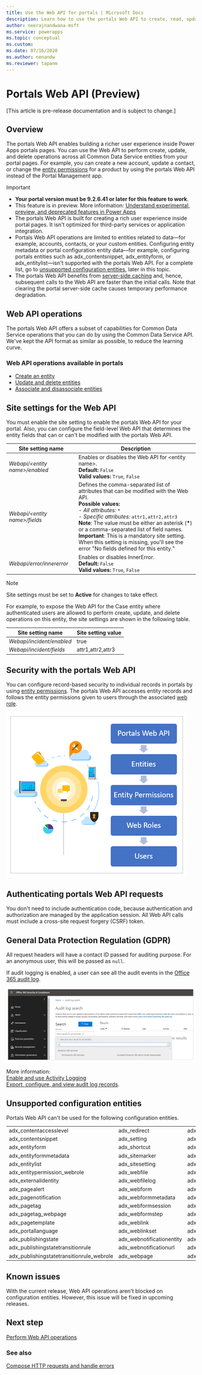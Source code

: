 ```yaml
---
title: Use the Web API for portals | Microsoft Docs
description: Learn how to use the portals Web API to create, read, update, and delete Common Data Service entities.
author: neerajnandwana-msft
ms.service: powerapps
ms.topic: conceptual
ms.custom: 
ms.date: 07/16/2020
ms.author: nenandw
ms.reviewer: tapanm
---
```


# Portals Web API (Preview)

[This article is pre-release documentation and is subject to change.]

## Overview

The portals Web API enables building a richer user experience inside Power Apps portals pages. You can use the Web API to perform create, update, and delete operations across all Common Data Service entities from your portal pages. For example, you can create a new account, update a contact, or change the [entity permissions](configure/assign-entity-permissions.md) for a product by using the portals Web API instead of the Portal Management app.

> [!IMPORTANT]
> - **Your portal version must be 9.2.6.41 or later for this feature to work**.
> - This feature is in preview. More information: [Understand experimental, preview, and deprecated features in Power Apps](../canvas-apps/working-with-experimental-preview.md)
> - The portals Web API is built for creating a rich user experience inside portal pages. It isn't optimized for third-party services or application integration.
> - Portals Web API operations are limited to entities related to data&mdash;for example, accounts, contacts, or your custom entities. Configuring entity metadata or portal configuration entity data&mdash;for example, configuring portals entities such as adx_contentsnippet, adx_entityform, or adx_entitylist&mdash;isn't supported with the portals Web API. For a complete list, go to [unsupported configuration entities](#unsupported-configuration-entities), later in this topic.
> - The portals Web API benefits from [server-side caching](admin/clear-server-side-cache.md) and, hence, subsequent calls to the Web API are faster than the initial calls. Note that clearing the portal server-side cache causes temporary performance degradation.

## Web API operations

The portals Web API offers a subset of capabilities for Common Data Service operations that you can do by using the Common Data Service API. We've kept the API format as similar as possible, to reduce the learning curve.

### Web API operations available in portals

- [Create an entity](web-api-perform-operations.md#create-an-entity-record)
- [Update and delete entities](web-api-perform-operations.md#update-and-delete-entities-by-using-the-web-api) 
- [Associate and disassociate entities](web-api-perform-operations.md#associate-and-disassociate-entities-by-using-the-web-api)

## Site settings for the Web API

You must enable the site setting to enable the portals Web API for your portal. Also, you can configure the field-level Web API that determines the entity fields that can or can't be modified with the portals Web API.

| Site setting name | Description|
| - |- |
| *Webapi/\<entity name\>/enabled* | Enables or disables the Web API for \<entity name\>. <br> **Default:** `False` <br> **Valid values:** `True`, `False` |
| *Webapi/\<entity name\>/fields*  | Defines the comma-separated list of attributes that can be modified with the Web API. <br>  **Possible values:**  <br> - *All attributes:* `*` <br> - *Specific attributes:* `attr1,attr2,attr3` <br> **Note**:  The value must be either an asterisk (**\***) or a comma-separated list of field names. <br> **Important**: This is a mandatory site setting. When this setting is missing, you'll see the error "No fields defined for this entity." |
| *Webapi/error/innererror* | Enables or disables InnerError. <br> **Default:** `False` <br> **Valid values:** `True`, `False`

> [!NOTE]
> Site settings must be set to **Active** for changes to take effect.

For example, to expose the Web API for the Case entity where authenticated
users are allowed to perform create, update, and delete operations on this entity, the site settings are shown in the following table.

| Site setting name | Site setting value|
| - |- |
| *Webapi/incident/enabled* | true |
| *Webapi/incident/fields* | attr1,attr2,attr3 |

## Security with the portals Web API

You can configure record-based security to individual records in portals by using [entity permissions](configure/assign-entity-permissions.md). The portals Web API accesses entity records and follows the entity permissions given to users through the associated [web role](configure/create-web-roles.md).

![Portals Web API security](media/web-api/portals-Webapi-security.png "Portals Web API security architecture")

## Authenticating portals Web API requests

You don't need to include authentication code, because authentication and authorization are managed by the application session. All Web API calls must include a cross-site request forgery (CSRF) token.

## General Data Protection Regulation (GDPR)

All request headers will have a contact ID passed for auditing purpose. For an anonymous user, this will be passed as `null`.

If audit logging is enabled, a user can see all the audit events in the [Office 365 audit log](https://protection.office.com/unifiedauditlog).

![Office 365 audit log](media/web-api/office365-security-compliance-audit-log.png)

More information:<br>[Enable and use Activity Logging](https://docs.microsoft.com/power-platform/admin/enable-use-comprehensive-auditing)<br>[Export, configure, and view audit log records](https://docs.microsoft.com/microsoft-365/compliance/export-view-audit-log-records).

## Unsupported configuration entities

Portals Web API can't be used for the following configuration entities.

| | | |
|-------------------------------------------|---------------------------|--------------------------------------|
| adx_contentaccesslevel                    | adx_redirect              | adx_webpage_tag                      |
| adx_contentsnippet                        | adx_setting               | adx_webpageaccesscontrolrule         |
| adx_entityform                            | adx_shortcut              | adx_webpageaccesscontrolrule_webrole |
| adx_entityformmetadata                    | adx_sitemarker            | adx_webpagehistory                   |
| adx_entitylist                            | adx_sitesetting           | adx_webpagelog                       |
| adx_entitypermission_webrole              | adx_webfile               | adx_webrole_systemuser               |
| adx_externalidentity                      | adx_webfilelog            | adx_website                          |
| adx_pagealert                             | adx_webform               | adx_website_list                     |
| adx_pagenotification                      | adx_webformmetadata       | adx_website_sponsor                  |
| adx_pagetag                               | adx_webformsession        | adx_websiteaccess                    |
| adx_pagetag_webpage                       | adx_webformstep           | adx_websiteaccess_webrole            |
| adx_pagetemplate                          | adx_weblink               | adx_websitebinding                   |
| adx_portallanguage                        | adx_weblinkset            | adx_websitelanguage                  |
| adx_publishingstate                       | adx_webnotificationentity | adx_webtemplate                      |
| adx_publishingstatetransitionrule         | adx_webnotificationurl    | adx_urlhistory                       |
| adx_publishingstatetransitionrule_webrole | adx_webpage               | adx_entitypermission                 |

## Known issues

With the current release, Web API operations aren't blocked on configuration entities. However, this issue will be fixed in upcoming releases.

## Next step

[Perform Web API operations](web-api-perform-operations.md)

### See also

[Compose HTTP requests and handle errors](web-api-http-requests-handle-errors.md)
